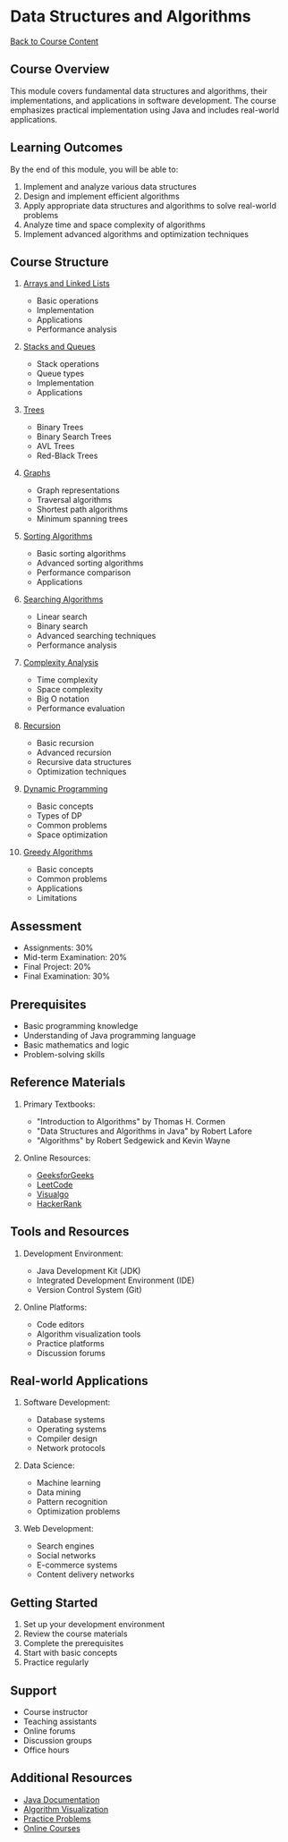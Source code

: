 # Data Structures and Algorithms

[Back to Course Content](../README.md)

## Course Overview

This module covers fundamental data structures and algorithms, their implementations, and applications in software development. The course emphasizes practical implementation using Java and includes real-world applications.

## Learning Outcomes

By the end of this module, you will be able to:
1. Implement and analyze various data structures
2. Design and implement efficient algorithms
3. Apply appropriate data structures and algorithms to solve real-world problems
4. Analyze time and space complexity of algorithms
5. Implement advanced algorithms and optimization techniques

## Course Structure

1. [Arrays and Linked Lists](arrays-and-linked-lists.md)
   - Basic operations
   - Implementation
   - Applications
   - Performance analysis

2. [Stacks and Queues](stacks-and-queues.md)
   - Stack operations
   - Queue types
   - Implementation
   - Applications

3. [Trees](trees.md)
   - Binary Trees
   - Binary Search Trees
   - AVL Trees
   - Red-Black Trees

4. [Graphs](graphs.md)
   - Graph representations
   - Traversal algorithms
   - Shortest path algorithms
   - Minimum spanning trees

5. [Sorting Algorithms](sorting.md)
   - Basic sorting algorithms
   - Advanced sorting algorithms
   - Performance comparison
   - Applications

6. [Searching Algorithms](searching.md)
   - Linear search
   - Binary search
   - Advanced searching techniques
   - Performance analysis

7. [Complexity Analysis](complexity-analysis.md)
   - Time complexity
   - Space complexity
   - Big O notation
   - Performance evaluation

8. [Recursion](recursion.md)
   - Basic recursion
   - Advanced recursion
   - Recursive data structures
   - Optimization techniques

9. [Dynamic Programming](dynamic-programming.md)
   - Basic concepts
   - Types of DP
   - Common problems
   - Space optimization

10. [Greedy Algorithms](greedy-algorithms.md)
    - Basic concepts
    - Common problems
    - Applications
    - Limitations

## Assessment

- Assignments: 30%
- Mid-term Examination: 20%
- Final Project: 20%
- Final Examination: 30%

## Prerequisites

- Basic programming knowledge
- Understanding of Java programming language
- Basic mathematics and logic
- Problem-solving skills

## Reference Materials

1. Primary Textbooks:
   - "Introduction to Algorithms" by Thomas H. Cormen
   - "Data Structures and Algorithms in Java" by Robert Lafore
   - "Algorithms" by Robert Sedgewick and Kevin Wayne

2. Online Resources:
   - [GeeksforGeeks](https://www.geeksforgeeks.org/)
   - [LeetCode](https://leetcode.com/)
   - [Visualgo](https://visualgo.net/)
   - [HackerRank](https://www.hackerrank.com/)

## Tools and Resources

1. Development Environment:
   - Java Development Kit (JDK)
   - Integrated Development Environment (IDE)
   - Version Control System (Git)

2. Online Platforms:
   - Code editors
   - Algorithm visualization tools
   - Practice platforms
   - Discussion forums

## Real-world Applications

1. Software Development:
   - Database systems
   - Operating systems
   - Compiler design
   - Network protocols

2. Data Science:
   - Machine learning
   - Data mining
   - Pattern recognition
   - Optimization problems

3. Web Development:
   - Search engines
   - Social networks
   - E-commerce systems
   - Content delivery networks

## Getting Started

1. Set up your development environment
2. Review the course materials
3. Complete the prerequisites
4. Start with basic concepts
5. Practice regularly

## Support

- Course instructor
- Teaching assistants
- Online forums
- Discussion groups
- Office hours

## Additional Resources

- [Java Documentation](https://docs.oracle.com/javase/tutorial/)
- [Algorithm Visualization](https://visualgo.net/)
- [Practice Problems](https://leetcode.com/)
- [Online Courses](https://www.coursera.org/) 